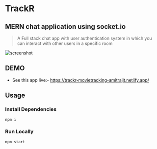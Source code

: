 # TrackR

## MERN chat application using socket.io

> A Full stack chat app with user authentication system in which you can interact with other users in a specific room

![screenshot](https://github.com/AmitrajitDas/TrackR/blob/main/client/src/assets/Screenshot.png)

## DEMO

- See this app live:- https://trackr-movietracking-amitrajit.netlify.app/

## Usage

### Install Dependencies

```
npm i

```

### Run Locally

```
npm start

```
